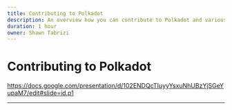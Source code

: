 ```yaml
---
title: Contributing to Polkadot
description: An overview how you can contribute to Polkadot and various projects in the ecosystem
duration: 1 hour
owner: Shawn Tabrizi
---
```


# Contributing to Polkadot

https://docs.google.com/presentation/d/102ENDQcTIuyyYsxuNhUBzYjSGeYupaM7/edit#slide=id.p1

---